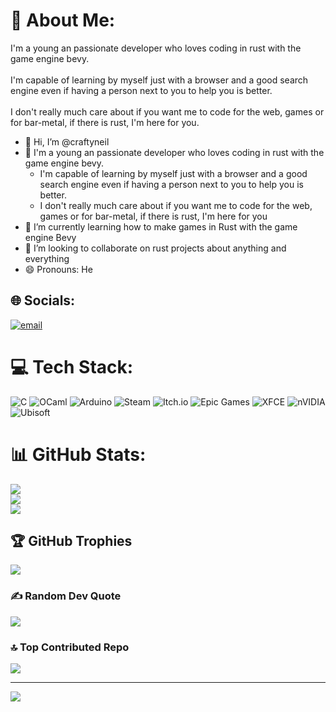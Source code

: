 # 💫 About Me:
I'm a young an passionate developer who loves coding in rust with the game engine bevy.<br><br>I'm capable of learning by myself just with a browser and a good search engine even if having a person next to you to help you is better.<br><br>I don't really much care about if you want me to code for the web, games or for bar-metal, if there is rust, I'm here for you.

- 👋 Hi, I’m @craftyneil
- 👀 I'm a young an passionate developer who loves coding in rust with the game engine bevy.
  - I'm capable of learning by myself just with a browser and a good search engine even if having a person next to you to help you is better.
  - I don't really much care about if you want me to code for the web, games or for bar-metal, if there is rust, I'm here for you
- 🌱 I’m currently learning how to make games in Rust with the game engine Bevy
- 💞️ I’m looking to collaborate on rust projects about anything and everything
- 😄 Pronouns: He

## 🌐 Socials:
[![email](https://img.shields.io/badge/Email-D14836?logo=gmail&logoColor=white)](mailto:craftyneilp@gmail.com) 

# 💻 Tech Stack:
![C](https://img.shields.io/badge/c-%2300599C.svg?style=plastic&logo=c&logoColor=white) ![OCaml](https://img.shields.io/badge/OCaml-%23E98407.svg?style=plastic&logo=ocaml&logoColor=white) ![Arduino](https://img.shields.io/badge/-Arduino-00979D?style=plastic&logo=Arduino&logoColor=white) ![Steam](https://img.shields.io/badge/steam-%23000000.svg?style=plastic&logo=steam&logoColor=white) ![Itch.io](https://img.shields.io/badge/Itch-%23FF0B34.svg?style=plastic&logo=Itch.io&logoColor=white) ![Epic Games](https://img.shields.io/badge/epicgames-%23313131.svg?style=plastic&logo=epicgames&logoColor=white) ![XFCE](https://img.shields.io/badge/XFCE-%232284F2.svg?style=plastic&logo=xfce&logoColor=white) ![nVIDIA](https://img.shields.io/badge/nVIDIA-%2376B900.svg?style=plastic&logo=nVIDIA&logoColor=white) ![Ubisoft](https://img.shields.io/badge/Ubisoft-%23F5F5F5.svg?style=plastic&logo=Ubisoft&logoColor=black)
# 📊 GitHub Stats:
![](https://github-readme-stats.vercel.app/api?username=craftyneil&theme=dark&hide_border=true&include_all_commits=true&count_private=true)<br/>
![](https://nirzak-streak-stats.vercel.app/?user=craftyneil&theme=dark&hide_border=true)<br/>
![](https://github-readme-stats.vercel.app/api/top-langs/?username=craftyneil&theme=dark&hide_border=true&include_all_commits=true&count_private=true&layout=compact)

## 🏆 GitHub Trophies
![](https://github-profile-trophy.vercel.app/?username=craftyneil&theme=radical&no-frame=true&no-bg=false&margin-w=4)

### ✍️ Random Dev Quote
![](https://quotes-github-readme.vercel.app/api?type=horizontal&theme=radical)

### 🔝 Top Contributed Repo
![](https://github-contributor-stats.vercel.app/api?username=craftyneil&limit=5&theme=default&combine_all_yearly_contributions=true)

---
[![](https://visitcount.itsvg.in/api?id=craftyneil&icon=5&color=0)](https://visitcount.itsvg.in)

<!-- Proudly created with GPRM ( https://gprm.itsvg.in ) -->
